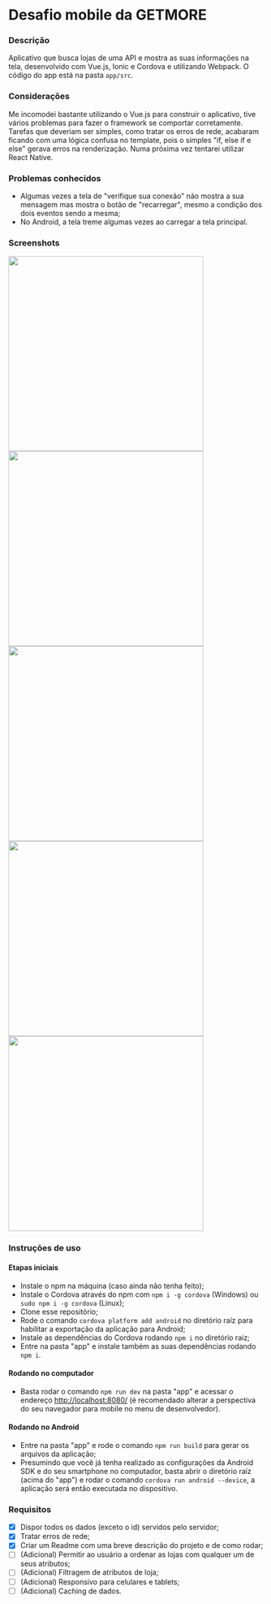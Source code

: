 # Desafio mobile da GETMORE

### Descrição
Aplicativo que busca lojas de uma API e mostra as suas informações na tela, desenvolvido com Vue.js, Ionic e Cordova e utilizando Webpack. O código do app está na pasta `app/src`.

### Considerações
Me incomodei bastante utilizando o Vue.js para construir o aplicativo, tive vários problemas para fazer o framework se comportar corretamente. Tarefas que deveriam ser simples, como tratar os erros de rede, acabaram ficando com uma lógica confusa no template, pois o simples "if, else if e else" gerava erros na renderização. Numa próxima vez tentarei utilizar React Native.

### Problemas conhecidos
- Algumas vezes a tela de "verifique sua conexão" não mostra a sua mensagem mas mostra o botão de "recarregar", mesmo a condição dos dois eventos sendo a mesma;
- No Android, a tela treme algumas vezes ao carregar a tela principal.

### Screenshots

<img src="https://raw.githubusercontent.com/telmotrooper/mobile-challenge/master/screenshots/1.jpg" height="384"> <img src="https://raw.githubusercontent.com/telmotrooper/mobile-challenge/master/screenshots/2.jpg" height="384"> <img src="https://raw.githubusercontent.com/telmotrooper/mobile-challenge/master/screenshots/3.jpg" height="384"> <img src="https://raw.githubusercontent.com/telmotrooper/mobile-challenge/master/screenshots/4.jpg" height="384"> <img src="https://raw.githubusercontent.com/telmotrooper/mobile-challenge/master/screenshots/5.jpg" height="384">

### Instruções de uso

#### Etapas iniciais
* Instale o npm na máquina (caso ainda não tenha feito);
* Instale o Cordova através do npm com `npm i -g cordova` (Windows) ou `sudo npm i -g cordova` (Linux);
* Clone esse repositório;
* Rode o comando `cordova platform add android` no diretório raíz para habilitar a exportação da aplicação para Android;
* Instale as dependências do Cordova rodando `npm i` no diretório raiz;
* Entre na pasta "app" e instale também as suas dependências rodando `npm i`.

#### Rodando no computador

* Basta rodar o comando `npm run dev` na pasta "app" e acessar o endereço [http://localhost:8080/](http://localhost:8080/) (é recomendado alterar a perspectiva do seu navegador para mobile no menu de desenvolvedor).

#### Rodando no Android
* Entre na pasta "app" e rode o comando `npm run build` para gerar os arquivos da aplicação;
* Presumindo que você já tenha realizado as configurações da Android SDK e do seu smartphone no computador, basta abrir o diretório raíz (acima do "app") e rodar o comando `cordova run android --device`, a aplicação será então executada no dispositivo.

### Requisitos

- [x] Dispor todos os dados (exceto o id) servidos pelo servidor;
- [x] Tratar erros de rede;
- [x] Criar um Readme com uma breve descrição do projeto e de como rodar;
- [ ] (Adicional) Permitir ao usuário a ordenar as lojas com qualquer um de seus atributos;
- [ ] (Adicional) Filtragem de atributos de loja;
- [ ] (Adicional) Responsivo para celulares e tablets;
- [ ] (Adicional) Caching de dados.